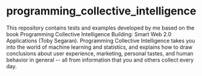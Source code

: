 # programming_collective_intelligence
This repository contains tests and examples developed by me based on the book Programming Collective Intelligence Building: Smart Web 2.0 Applications (Toby Segaran). Programming Collective Intelligence takes you into the world of machine learning and statistics, and explains how to draw conclusions about user experience, marketing, personal tastes, and human behavior in general -- all from information that you and others collect every day.
